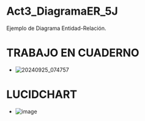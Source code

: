 # Act3_DiagramaER_5J
Ejemplo de Diagrama Entidad-Relación.

# TRABAJO EN CUADERNO
- ![20240925_074757](https://github.com/user-attachments/assets/232528c1-71c7-44b0-9f2d-548d3818a0a0)



# LUCIDCHART
- ![image](https://github.com/user-attachments/assets/0f5ac025-1559-4ac8-9f0c-c05be4759a65)

